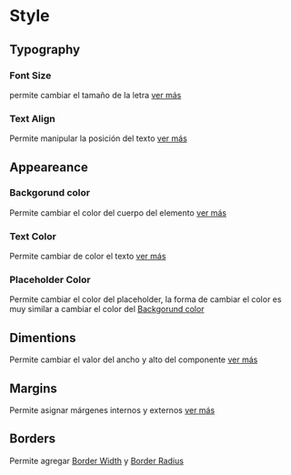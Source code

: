 # Style

## Typography

### Font Size

permite cambiar el tamaño de la letra [ver más](https://docs.apphive.io/global-functions/estilos/font-size)

### Text Align

Permite manipular la posición del texto [ver más](https://docs.apphive.io/global-functions/estilos/text-align)

## Appeareance

### Backgorund color

Permite cambiar el color del cuerpo del elemento [ver más](https://docs.apphive.io/global-functions/estilos/background-color)

### Text Color

Permite cambiar de color el texto [ver más](https://docs.apphive.io/global-functions/estilos/text-color)

### Placeholder Color

Permite cambiar el color del placeholder, la forma de cambiar el color es muy similar a cambiar el color del [Backgorund color](https://docs.apphive.io/global-functions/estilos/background-color)

## Dimentions

Permite cambiar el valor del ancho y alto del componente [ver más](https://docs.apphive.io/global-functions/estilos/dimentions)

## Margins

Permite asignar márgenes internos y externos [ver más](https://docs.apphive.io/global-functions/estilos/margins)

## Borders

Permite agregar [Border Width](https://docs.apphive.io/global-functions/estilos/border-width) y [Border Radius](https://docs.apphive.io/global-functions/estilos/border-radius)

